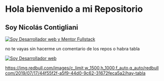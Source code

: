 
<h1>Hola bienvenido a mi Repositorio </h1>

<h2>Soy Nicolás Contigliani</h2>









<a target="_blank" rel="noopener noreferrer" href="https://www.linkedin.com/in/nicolas-contigliani/"><img src="https://repository-images.githubusercontent.com/248812720/56902700-c5bd-11ea-813f-ed8631377258" alt="Soy Desarrollador web y Mentor Fullstack" data-canonical-src="https://laestanciaazul.com/media/post/react-clon-de-wunderlist-para-practicar-el-stack-mern/banner_mern.jpg" style="max-width:100%;"></a>


no te vayas sin hacerme un comentario de los repos o habra tabla 


<a target="_blank" rel="noopener noreferrer" href="https://camo.githubusercontent.com/125956ea9c9521b3cd3bd87ceedbb4cb90ec93f5e75f77809677f32a4d473db3/68747470733a2f2f6c61657374616e636961617a756c2e636f6d2f6d656469612f706f73742f72656163742d636c6f6e2d64652d77756e6465726c6973742d706172612d7072616374696361722d656c2d737461636b2d6d65726e2f62616e6e65725f6d65726e2e6a7067"><img src="https://img.redbull.com/images/c_limit,w_1500,h_1000,f_auto,q_auto/redbullcom/2019/07/17/44f55f2f-a5f9-44d0-9c62-31672feca5a2/hay-tabla" alt="Soy Desarrollador web" data-canonical-src="https://laestanciaazul.com/media/post/react-clon-de-wunderlist-para-practicar-el-stack-mern/banner_mern.jpg" style="max-width:100%;"></a>


https://img.redbull.com/images/c_limit,w_1500,h_1000,f_auto,q_auto/redbullcom/2019/07/17/44f55f2f-a5f9-44d0-9c62-31672feca5a2/hay-tabla
